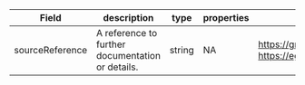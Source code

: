 |Field | description | type | properties | example | enum|
| ---| ---| ---| ---| ---| --- |
| sourceReference | A reference to further documentation or details. | string | NA | https://gnomad.broadinstitute.org/, https://ega-archive.org/ | NA|
